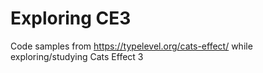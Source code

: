# Exploring CE3

Code samples from https://typelevel.org/cats-effect/
while exploring/studying Cats Effect 3
